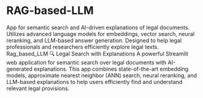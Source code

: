 # RAG-based-LLM
App for semantic search and AI-driven explanations of legal documents. Utilizes advanced language models for embeddings, vector search, neural reranking, and LLM-based answer generation. Designed to help legal professionals and researchers efficiently explore legal texts.
Rag_based_LLM
🔍 Legal Search with Explanations
A powerful Streamlit web application for semantic search over legal documents with AI-generated explanations. This app combines state-of-the-art embedding models, approximate nearest neighbor (ANN) search, neural reranking, and LLM-based explanations to help users efficiently find and understand relevant legal provisions.

